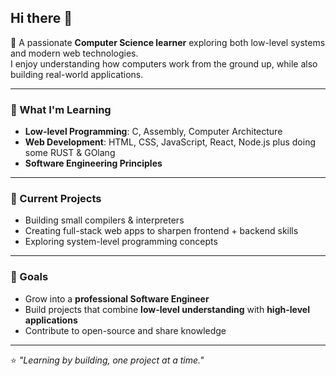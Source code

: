 ## Hi there 👋

🚀 A passionate **Computer Science learner** exploring both low-level systems and modern web technologies.  
I enjoy understanding how computers work from the ground up, while also building real-world applications.  

---

### 🔧 What I'm Learning
- **Low-level Programming**: C, Assembly, Computer Architecture  
- **Web Development**: HTML, CSS, JavaScript, React, Node.js plus doing some RUST & GOlang
- **Software Engineering Principles**  

---

### 📂 Current Projects
- Building small compilers & interpreters  
- Creating full-stack web apps to sharpen frontend + backend skills  
- Exploring system-level programming concepts  

---

### 🎯 Goals
- Grow into a **professional Software Engineer**  
- Build projects that combine **low-level understanding** with **high-level applications**  
- Contribute to open-source and share knowledge  

---
⭐️ *"Learning by building, one project at a time."*

<!--
**teki-Onak/teki-Onak** is a ✨ _special_ ✨ repository because its `README.md` (this file) appears on your GitHub profile.

Here are some ideas to get you started:

- 🔭 I’m currently working on ...
- 🌱 I’m currently learning ...
- 👯 I’m looking to collaborate on ...
- 🤔 I’m looking for help with ...
- 💬 Ask me about ...
- 📫 How to reach me: ...
- 😄 Pronouns: ...
- ⚡ Fun fact: ...
-->
